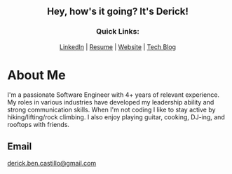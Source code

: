 <h2 align="center">Hey, how's it going? It's Derick! </h2>

<h3 align="center">Quick Links:</h3>
<p align="center">
  <a href="https://linkedin.com/in/dbcastillo">LinkedIn</a> | 
  <a href="https://www.canva.com/design/DAFs9NoYrD4/dH3K7IessWM-Qhlg4eCmFw/view?utm_content=DAFs9NoYrD4&utm_campaign=designshare&utm_medium=link&utm_source=publishsharelink">Resume</a> |
  <a href="https://derick.tech">Website</a> |
  <a href="https://medium.com/@9derick">Tech Blog</a>
</p>

# About Me 

I'm a passionate Software Engineer with 4+ years of relevant experience. My roles in various industries have developed my leadership ability and strong communication skills. When I'm not coding I like to stay active by hiking/lifting/rock climbing. I also enjoy playing guitar, cooking, DJ-ing, and rooftops with friends.

## Email 
<a href="/">derick.ben.castillo@gmail.com</a>

